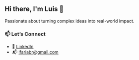 ## Hi there, I'm Luis 👋

Passionate about turning complex ideas into real-world impact.

### 📫 Let’s Connect

- 💼 [LinkedIn](https://linkedin.com/in/lfariabr)  
- 📬 lfariabr@gmail.com
